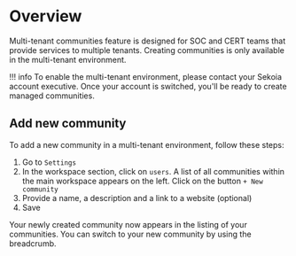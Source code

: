 # Overview

Multi-tenant communities feature is designed for SOC and CERT teams that provide services to multiple tenants.
Creating communities is only available in the multi-tenant environment.

!!! info
    To enable the multi-tenant environment, please contact your Sekoia account executive. Once your account is switched, you'll be ready to create managed communities. 
    
## Add new community

To add a new community in a multi-tenant environment, follow these steps: 

1. Go to `Settings` 
2. In the workspace section, click on `users`. A list of all communities within the main workspace appears on the left. Click on the button `+ New community`
3. Provide a name, a description and a link to a website (optional) 
4. Save

Your newly created community now appears in the listing of your communities. You can switch to your new community by using the breadcrumb. 
